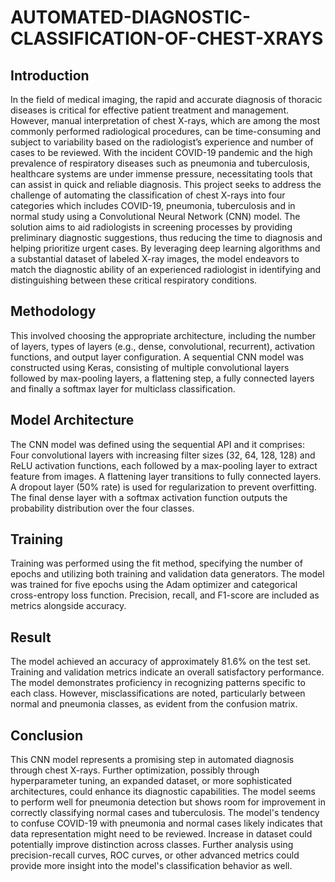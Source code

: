 # AUTOMATED-DIAGNOSTIC-CLASSIFICATION-OF-CHEST-XRAYS
## Introduction
In the field of medical imaging, the rapid and accurate diagnosis of thoracic diseases is critical for effective patient treatment and management. However, manual interpretation of chest X-rays, which are among the most commonly performed radiological procedures, can be time-consuming and subject to variability based on the radiologist’s experience and number of cases to be reviewed. With the incident COVID-19 pandemic and the high prevalence of respiratory diseases such as pneumonia and tuberculosis, healthcare systems are under immense pressure, necessitating tools that can assist in quick and reliable diagnosis.
This project seeks to address the challenge of automating the classification of chest X-rays into four categories which includes COVID-19, pneumonia, tuberculosis and in normal study using a Convolutional Neural Network (CNN) model. The solution aims to aid radiologists in screening processes by providing preliminary diagnostic suggestions, thus reducing the time to diagnosis and helping prioritize urgent cases. By leveraging deep learning algorithms and a substantial dataset of labeled X-ray images, the model endeavors to match the diagnostic ability of an experienced radiologist in identifying and distinguishing between these critical respiratory conditions.
## Methodology
This involved choosing the appropriate architecture, including the number of layers, types of layers (e.g., dense, convolutional, recurrent), activation functions, and output layer configuration. A sequential CNN model was constructed using Keras, consisting of multiple convolutional layers followed by max-pooling layers, a flattening step, a fully connected layers and finally a softmax layer for multiclass classification.
## Model Architecture
The CNN model was defined using the sequential API and it comprises:
Four convolutional layers with increasing filter sizes (32, 64, 128, 128) and ReLU activation functions, each followed by a max-pooling layer to extract feature from images.
A flattening layer transitions to fully connected layers.
A dropout layer (50% rate) is used for regularization to prevent overfitting.
The final dense layer with a softmax activation function outputs the probability distribution over the four classes.
## Training
Training was performed using the fit method, specifying the number of epochs and utilizing both training and validation data generators. The model was trained for five epochs using the Adam optimizer and categorical cross-entropy loss function. Precision, recall, and F1-score are included as metrics alongside accuracy.
## Result
The model achieved an accuracy of approximately 81.6% on the test set. Training and validation metrics indicate an overall satisfactory performance. The model demonstrates proficiency in recognizing patterns specific to each class. However, misclassifications are noted, particularly between normal and pneumonia classes, as evident from the confusion matrix.
## Conclusion
This CNN model represents a promising step in automated diagnosis through chest X-rays. Further optimization, possibly through hyperparameter tuning, an expanded dataset, or more sophisticated architectures, could enhance its diagnostic capabilities.
The model seems to perform well for pneumonia detection but shows room for improvement in correctly classifying normal cases and tuberculosis. The model's tendency to confuse COVID-19 with pneumonia and normal cases likely indicates that data representation might need to be reviewed. Increase in dataset could potentially improve distinction across classes. Further analysis using precision-recall curves, ROC curves, or other advanced metrics could provide more insight into the model's classification behavior as well.

